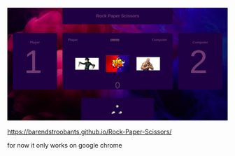 ![screenshot](assets/jsgameScreenshotFour.png)

https://barendstroobants.github.io/Rock-Paper-Scissors/

for now it only works on google chrome
